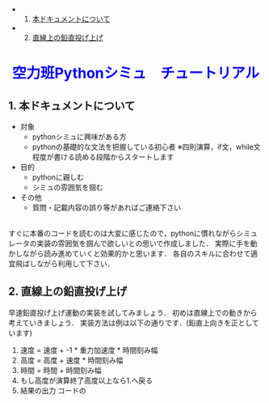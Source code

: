 <!-- vscode-markdown-toc -->
* 1. [本ドキュメントについて](#)
* 2. [直線上の鉛直投げ上げ](#-1)

<!-- vscode-markdown-toc-config
	numbering=true
	autoSave=true
	/vscode-markdown-toc-config -->
<!-- /vscode-markdown-toc -->
# <center><span style="color: blue; ">空力班Pythonシミュ　チュートリアル</span></center>

<!-- TOC depthFrom:2 -->


##  1. <a name=''></a>本ドキュメントについて
- 対象
  - pythonシミュに興味がある方
  - pythonの基礎的な文法を把握している初心者
        ※四則演算，if文，while文程度が書ける読める段階からスタートします
- 目的
  - pythonに親しむ
  - シミュの雰囲気を掴む
- その他
  - 質問・記載内容の誤り等があればご連絡下さい
<br>
すぐに本番のコードを読むのは大変に感じたので，pythonに慣れながらシミュレータの実装の雰囲気を掴んで欲しいとの思いで作成しました．
実際に手を動かしながら読み進めていくと効果的かと思います．
各自のスキルに合わせて適宜飛ばしながら利用して下さい．

##  2. <a name='-1'></a>直線上の鉛直投げ上げ
早速鉛直投げ上げ運動の実装を試してみましょう．
初めは直線上での動きから考えていきましょう．
実装方法は例は以下の通りです．(鉛直上向きを正としています)
1. 速度 = 速度 + -1 * 重力加速度 * 時間刻み幅
2. 高度 = 高度 + 速度 * 時間刻み幅
3. 時間 = 時間 + 時間刻み幅
4. もし高度が演算終了高度以上なら1.へ戻る
5. 結果の出力
コードの